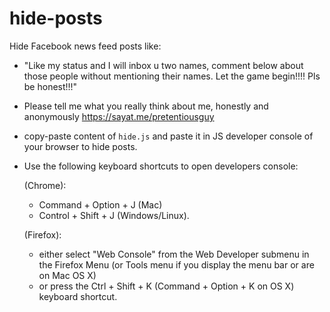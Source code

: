 hide-posts
==========

Hide Facebook news feed posts like:

* "Like my status and I will inbox u two names, comment below about those people without mentioning their names. Let the game begin!!!! Pls be honest!!!"
* Please tell me what you really think about me, honestly and anonymously https://sayat.me/pretentiousguy

* copy-paste content of `hide.js` and paste it in JS developer console of your browser to hide posts.

* Use the following keyboard shortcuts to open developers console:

    (Chrome):
    * Command + Option + J (Mac) 
    * Control + Shift + J (Windows/Linux).
    
    (Firefox):
    * either select "Web Console" from the Web Developer submenu in the Firefox Menu (or Tools menu if you display the menu bar or are on Mac OS X)
    * or press the Ctrl + Shift + K (Command + Option + K on OS X) keyboard shortcut.
